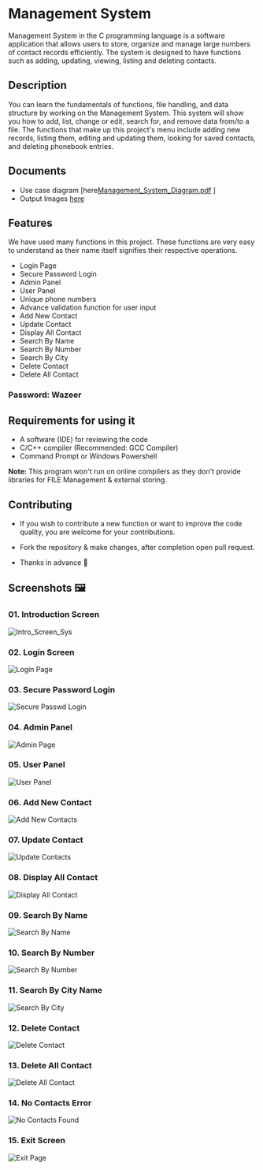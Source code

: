 
# Management System

Management System in the C programming language is a software application that allows users to store, organize and manage large numbers of contact records efficiently. The system is designed to have functions such as adding, updating, viewing, listing and deleting contacts.

## Description

You can learn the fundamentals of functions, file handling, and data 
structure by working on the Management System. 
This system will show you how to add, list, change or edit, search for, and 
remove data from/to a file. The functions that make up this project's menu 
include adding new records, listing them, editing and updating them, looking 
for saved contacts, and deleting phonebook entries.

## Documents 

- Use case diagram [here[Management_System_Diagram.pdf](https://github.com/Uliwazeer/Management_System/files/14731583/Management_System_Diagram.pdf)
]
- Output Images [here](/Images/)

## Features 

We have used many functions in this project. These functions are very easy to understand as their name itself signifies their respective operations.

- Login Page
- Secure Password Login
- Admin Panel
- User Panel
- Unique phone numbers
- Advance validation function for user input 
- Add New Contact
- Update Contact
- Display All Contact
- Search By Name
- Search By Number
- Search By City 
- Delete Contact
- Delete All Contact

### **Password: Wazeer**

## Requirements for using it

- A software (IDE) for reviewing the code
- C/C++ compiler (Recommended: GCC Compiler)
- Command Prompt or Windows Powershell 

**Note:** This program won't run on online compilers as they don't provide libraries for FILE Management & external storing.

## Contributing 

- If you wish to contribute a new function or want to improve the code quality, you are welcome for your contributions. 

- Fork the repository & make changes, after completion open pull request.

- Thanks in advance 💛 

## Screenshots 🖼️

### 01. Introduction Screen 
![Intro_Screen_Sys](https://github.com/Uliwazeer/Management_System/assets/84068430/1669149a-bc3c-4f10-a7ee-6e705c9d79ed)


### 02. Login Screen 

![Login Page](https://github.com/Uliwazeer/Management_System/assets/84068430/9ae5c490-30df-4db6-b777-4e2efbacd6ba)

### 03. Secure Password Login
![Secure Passwd Login](https://github.com/Uliwazeer/Management_System/assets/84068430/fee09e21-3a5b-4518-a8aa-b57e2f6b3abf)


### 04. Admin Panel
![Admin Page](https://github.com/Uliwazeer/Management_System/assets/84068430/82d3fd0b-72ba-4788-8a49-536511b041f9)


### 05. User Panel

![User Panel](https://github.com/Uliwazeer/Management_System/assets/84068430/1fb59f8b-3670-4672-8673-7e4ea1620d19)


### 06. Add New Contact
![Add New Contacts](https://github.com/Uliwazeer/Management_System/assets/84068430/8ca0d809-55e9-4320-a5a2-b7a16eb76dc9)


### 07. Update Contact
![Update Contacts](https://github.com/Uliwazeer/Management_System/assets/84068430/02e790bc-0bc3-432f-acbc-856fb4c3b307)


### 08. Display All Contact
![Display All Contact](https://github.com/Uliwazeer/Management_System/assets/84068430/fff884e2-9dda-4491-896d-b908ed4c0d30)



### 09. Search By Name

![Search By Name](https://github.com/Uliwazeer/Management_System/assets/84068430/6b460c2f-49b5-4752-b7b3-74f9c0ae48e4)

### 10. Search By Number

![Search By Number](https://github.com/Uliwazeer/Management_System/assets/84068430/82687ed4-baae-4c89-90b0-3858a418ec61)

### 11. Search By City Name 
![Search By City](https://github.com/Uliwazeer/Management_System/assets/84068430/19fee020-4732-4e82-ac6b-2efebbd60712)


### 12. Delete Contact

![Delete Contact](https://github.com/Uliwazeer/Management_System/assets/84068430/04382d76-e02d-40bb-be9e-7a4c11e2f434)

### 13. Delete All Contact
![Delete All Contact](https://github.com/Uliwazeer/Management_System/assets/84068430/ed2f5dab-922c-46bd-9477-651ffc9a2fa7)


### 14. No Contacts Error 

![No Contacts Found](https://github.com/Uliwazeer/Management_System/assets/84068430/7356a093-93d4-48d3-abf9-31cabd5a09e6)


### 15. Exit Screen 
![Exit Page](https://github.com/Uliwazeer/Management_System/assets/84068430/13eb92bd-f4b2-4405-92f3-9474dc7500e4)


